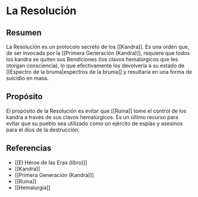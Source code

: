 # La Resolución

## Resumen

La Resolución es un protocolo secreto de los [[Kandra]]. Es una orden que, de ser invocada por la [[Primera Generación (Kandra)]], requiere que todos los kandra se quiten sus Bendiciones (los clavos hemalúrgicos que les otorgan consciencia), lo que efectivamente los devolvería a su estado de [[Espectro de la bruma|espectros de la bruma]] y resultaría en una forma de suicidio en masa.

## Propósito

El propósito de la Resolución es evitar que [[Ruina]] tome el control de los kandra a través de sus clavos hemalúrgicos. Es un último recurso para evitar que su pueblo sea utilizado como un ejército de espías y asesinos para el dios de la destrucción.

## Referencias

*   [[El Héroe de las Eras (libro)]]
*   [[Kandra]]
*   [[Primera Generación (Kandra)]]
*   [[Ruina]]
*   [[Hemalurgia]]